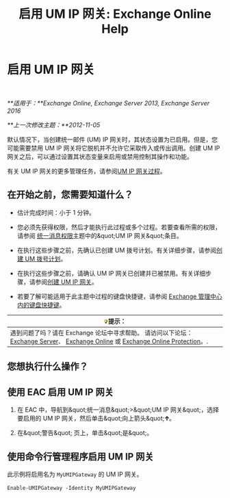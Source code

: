 ﻿---
title: '启用 UM IP 网关: Exchange Online Help'
TOCTitle: 启用 UM IP 网关
ms:assetid: 2706ae06-c45d-41b7-abbe-378a9fca104a
ms:mtpsurl: https://technet.microsoft.com/zh-cn/library/Aa996857(v=EXCHG.150)
ms:contentKeyID: 50490223
ms.date: 05/23/2018
mtps_version: v=EXCHG.150
ms.translationtype: MT
---

# 启用 UM IP 网关

 

_**适用于：**Exchange Online, Exchange Server 2013, Exchange Server 2016_

_**上一次修改主题：**2012-11-05_

默认情况下，当创建统一邮件 (UM) IP 网关时，其状态设置为已启用。但是，您可能需要禁用 UM IP 网关将它脱机并不允许它采取传入或传出调用。创建 UM IP 网关之后，可以通过设置其状态变量来启用或禁用控制其操作和功能。

有关 UM IP 网关的更多管理任务，请参阅[UM IP 网关过程](um-ip-gateway-procedures-exchange-2013-help.md)。

## 在开始之前，您需要知道什么？

  - 估计完成时间：小于 1 分钟。

  - 您必须先获得权限，然后才能执行此过程或多个过程。若要查看所需的权限，请参阅 [统一消息权限](unified-messaging-permissions-exchange-2013-help.md)主题中的\&quot;UM IP 网关\&quot;条目。

  - 在执行这些步骤之前，先确认已创建 UM 拨号计划。有关详细步骤，请参阅[创建 UM 拨号计划](create-a-um-dial-plan-exchange-2013-help.md)。

  - 在执行这些步骤之前，请确认 UM IP 网关已创建并已被禁用。有关详细步骤，请参阅[创建 UM IP 网关](create-a-um-ip-gateway-exchange-2013-help.md)。

  - 若要了解可能适用于此主题中过程的键盘快捷键，请参阅 [Exchange 管理中心内的键盘快捷键](keyboard-shortcuts-in-the-exchange-admin-center-exchange-online-protection-help.md)。

<table>
<thead>
<tr class="header">
<th><img src="images/Bb124558.tip(EXCHG.150).gif" title="提示" alt="提示" />提示：</th>
</tr>
</thead>
<tbody>
<tr class="odd">
<td>遇到问题了吗？请在 Exchange 论坛中寻求帮助。 请访问以下论坛：<a href="https://go.microsoft.com/fwlink/p/?linkid=60612">Exchange Server</a>、 <a href="https://go.microsoft.com/fwlink/p/?linkid=267542">Exchange Online</a> 或 <a href="https://go.microsoft.com/fwlink/p/?linkid=285351">Exchange Online Protection</a>。.</td>
</tr>
</tbody>
</table>


## 您想执行什么操作？

## 使用 EAC 启用 UM IP 网关

1.  在 EAC 中，导航到\&quot;统一消息\&quot;\>\&quot;UM IP 网关\&quot;，选择要启用的 UM IP 网关，然后单击\&quot;向上箭头\&quot;![向上键图标](images/JJ150576.1732c727-328b-4a1a-b84d-6d7252c7dcab(EXCHG.150).gif "向上键图标")。

2.  在\&quot;警告\&quot; 页上，单击\&quot;是\&quot;。

## 使用命令行管理程序启用 UM IP 网关

此示例将启用名为 `MyUMIPGateway` 的 UM IP 网关。

    Enable-UMIPGateway -Identity MyUMIPGateway

